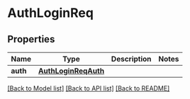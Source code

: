 # AuthLoginReq

## Properties
Name | Type | Description | Notes
------------ | ------------- | ------------- | -------------
**auth** | [**AuthLoginReqAuth**](AuthLoginReqAuth.md) |  | 

[[Back to Model list]](../README.md#documentation-for-models) [[Back to API list]](../README.md#documentation-for-api-endpoints) [[Back to README]](../README.md)


